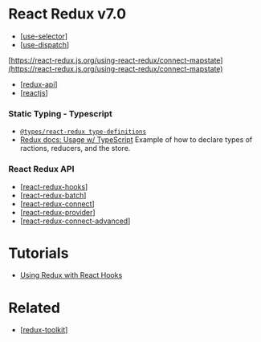 # React Redux v7.0

- [[use-selector]]
- [[use-dispatch]]

[https://react-redux.js.org/using-react-redux/connect-mapstate](https://react-redux.js.org/using-react-redux/connect-mapstate)

- [[redux-api]]
- [[reactjs]]

### Static Typing - Typescript

- [`@types/react-redux type-definitions`](https://npm.im/@types/react-redux)
- [Redux docs: Usage w/ TypeScript](https://redux.js.org/recipes/usage-with-typescript) Example of how to declare types of ractions, reducers, and the store.

### React Redux API

- [[react-redux-hooks]]
- [[react-redux-batch]]
- [[react-redux-connect]]
- [[react-redux-provider]]
- [[react-redux-connect-advanced]]

# Tutorials

- [Using Redux with React Hooks](https://thoughtbot.com/blog/using-redux-with-react-hooks)

# Related

- [[redux-toolkit]]

[//begin]: # "Autogenerated link references for markdown compatibility"
[use-selector]: react-redux-hooks/use-selector "useSelector"
[use-dispatch]: react-redux-hooks/use-dispatch "useDispatch"
[redux-api]: ../redux-api/redux-api "Redux API"
[reactjs]: ../../reactjs "React JS"
[react-redux-hooks]: react-redux-hooks/react-redux-hooks "React-Redux Hooks"
[react-redux-batch]: react-redux-batch "batch()"
[react-redux-connect]: react-redux-connect "ReactRedux.connect()"
[react-redux-provider]: react-redux-provider "Provider"
[react-redux-connect-advanced]: react-redux-connect-advanced "connectAdvanced()"
[redux-toolkit]: ../redux-toolkit/redux-toolkit "Redux Tookit"
[//end]: # "Autogenerated link references"
